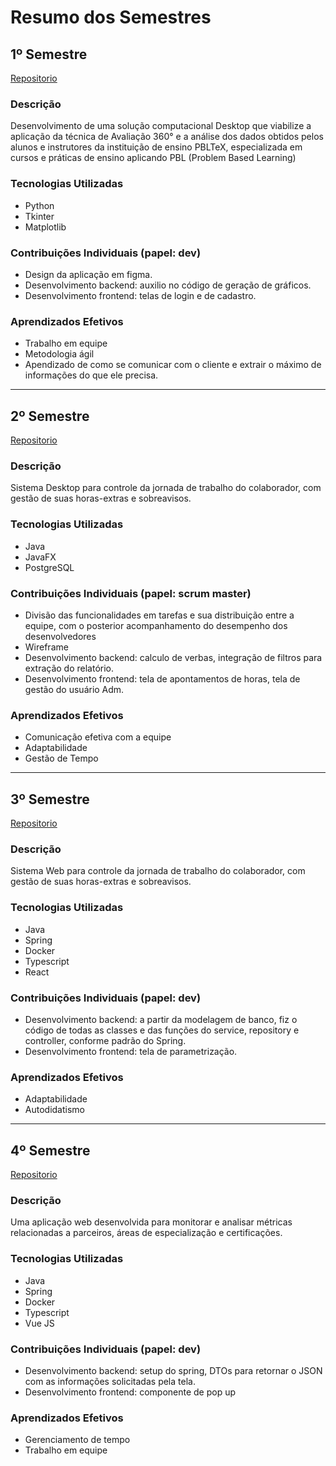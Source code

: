 # Resumo dos Semestres

## 1º Semestre
[Repositorio](https://github.com/projetoKhali/Khali)

### Descrição
Desenvolvimento de uma solução computacional Desktop que viabilize a aplicação da técnica de Avaliação 360° e a análise dos dados obtidos pelos alunos e instrutores da instituição de ensino PBLTeX, especializada em cursos e práticas de ensino aplicando PBL (Problem Based Learning)

### Tecnologias Utilizadas
- Python
- Tkinter
- Matplotlib

### Contribuições Individuais (papel: dev)
- Design da aplicação em figma.
- Desenvolvimento backend: auxilio no código de geração de gráficos.
- Desenvolvimento frontend: telas de login e de cadastro.

### Aprendizados Efetivos
- Trabalho em equipe
- Metodologia ágil
- Apendizado de como se comunicar com o cliente e extrair o máximo de informações do que ele precisa.
---

## 2º Semestre
[Repositorio](https://github.com/projetoKhali/API2Semestre)

### Descrição
Sistema Desktop para controle da jornada de trabalho do colaborador, com gestão de suas horas-extras e sobreavisos.

### Tecnologias Utilizadas
- Java
- JavaFX
- PostgreSQL

### Contribuições Individuais (papel: scrum master)
- Divisão das funcionalidades em tarefas e sua distribuição entre a equipe, com o posterior acompanhamento do desempenho dos desenvolvedores
- Wireframe
- Desenvolvimento backend: calculo de verbas, integração de filtros para extração do relatório.
- Desenvolvimento frontend: tela de apontamentos de horas, tela de gestão do usuário Adm.

### Aprendizados Efetivos
- Comunicação efetiva com a equipe
- Adaptabilidade
- Gestão de Tempo
---

## 3º Semestre
[Repositorio](https://github.com/projetoKhali/api3)

### Descrição
Sistema Web para controle da jornada de trabalho do colaborador, com gestão de suas horas-extras e sobreavisos.

### Tecnologias Utilizadas
- Java
- Spring
- Docker
- Typescript
- React

### Contribuições Individuais (papel: dev)
- Desenvolvimento backend: a partir da modelagem de banco, fiz o código de todas as classes e das funções do service, repository e controller, conforme padrão do Spring.
- Desenvolvimento frontend: tela de parametrização.

### Aprendizados Efetivos
- Adaptabilidade
- Autodidatismo

---

## 4º Semestre 
[Repositorio](https://github.com/projetoKhali/api4?tab=readme-ov-file#sobre)

### Descrição
Uma aplicação web desenvolvida para monitorar e analisar métricas relacionadas a parceiros, áreas de especialização e certificações.

### Tecnologias Utilizadas
- Java
- Spring
- Docker
- Typescript
- Vue JS

### Contribuições Individuais (papel: dev)
- Desenvolvimento backend: setup do spring, DTOs para retornar o JSON com as informações solicitadas pela tela.
- Desenvolvimento frontend: componente de pop up
  
### Aprendizados Efetivos
- Gerenciamento de tempo
- Trabalho em equipe
